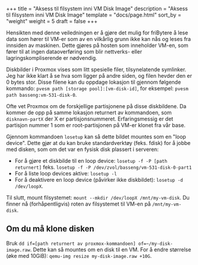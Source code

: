 +++
title = "Aksess til filsystem inni VM Disk Image"
description = "Aksess til filsystem inni VM Disk Image"
template = "docs/page.html"
sort_by = "weight"
weight = 5
draft = false
+++

Hensikten med denne veiledningen er å gjøre det mulig for friBytere å lese data
som hører til VM-er som av en vilkårlig grunn ikke kan nås og leses fra innsiden
av maskinen. Dette gjøres på hosten som inneholder VM-en, som fører til at ingen
dataoverføring som blir nettverks- eller lagringskompliserende er nødvendig.

Diskbilder i Proxmox vises som litt spesielle filer, tilsynelatende symlinker.
Jeg har ikke klart å se hva som ligger på andre siden, og filen hevder den er 0
bytes stor. Disse filene kan du oppdage lokasjon til gjennom følgende kommando:
`pvesm path [storage pool]:[vm-disk-id]`, for eksempel:
`pvesm path basseng:vm-531-disk-0`.

Ofte vet Proxmox om de forskjellige partisjonene på disse diskbildene. Da kommer
de opp på samme lokasjon returnert av kommandoen, som `disknavn-partX` der X er
partisjonsnummeret. Erfaringsmessig er det partisjon nummer 1 som er
root-partisjonen på VM-er klonet fra vår base.

Gjennom kommandoen `losetup` kan så dette bildet mountes som en "loop device".
Dette gjør at du kan bruke standardverktøy (feks. fdisk) for å jobbe med disken,
som om det var en fysisk disk plassert i serveren:

- For å gjøre et diskbilde til en loop device: `losetup -f -P [path returnert]`
  feks. `losetup -f -P /dev/zvol/basseng/vm-531-disk-0-part1`
- For å liste loop devices aktive: `losetup -l`
- For å deaktivere en loop device (påvirker ikke diskbildet):
  `losetup -d /dev/loopX`.

Til slutt, mount filsystemet: `mount --mkdir /dev/loopX /mnt/my-vm-disk`. Du
finner nå (forhåpentligvis) roten av filsystemet til VM-en på `/mnt/my-vm-disk`.

## Om du må klone disken

Bruk `dd if=[path returnert av proxmox-kommandoen] of=~/my-disk-image.raw`.
Dette kan så mountes om en disk til en VM. For å endre størrelse (øke med
10GiB): `qemu-img resize my-disk-image.raw +10G`.
